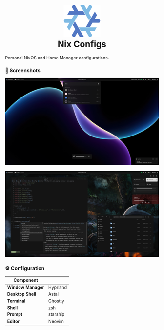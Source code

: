 <h1 align="center">
    <img src="./.github/assets/logo/nix.png" width=120px/>
    <br>
      Nix Configs
</h1>

Personal NixOS and Home Manager configurations.

### 📸 Screenshots

<p align="center">
    <img src="./.github/assets/screenshots/1.png">
    <br><br>
    <img src="./.github/assets/screenshots/2.png">
</p>

### ⚙️ Configuration

| **Component** ||
| -------------- | --------------- |
| **Window Manager** | Hyprland |
| **Desktop Shell** | Astal |
| **Terminal** | Ghostty |
| **Shell** | zsh |
| **Prompt** | starship |
| **Editor** | Neovim |
